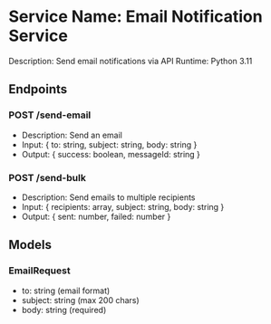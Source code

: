 # Service Name: Email Notification Service
Description: Send email notifications via API
Runtime: Python 3.11

## Endpoints

### POST /send-email
- Description: Send an email
- Input: { to: string, subject: string, body: string }
- Output: { success: boolean, messageId: string }

### POST /send-bulk
- Description: Send emails to multiple recipients
- Input: { recipients: array, subject: string, body: string }
- Output: { sent: number, failed: number }

## Models

### EmailRequest
- to: string (email format)
- subject: string (max 200 chars)
- body: string (required)